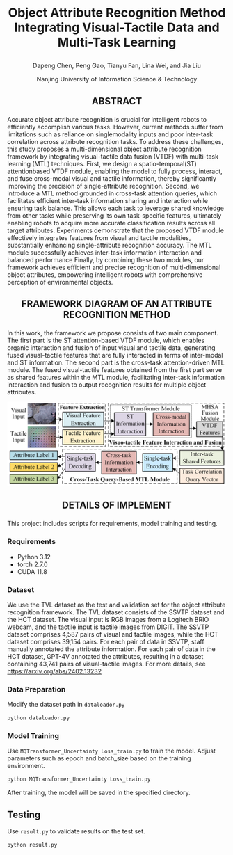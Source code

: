 # <p align="center">Object Attribute Recognition Method Integrating Visual-Tactile Data and Multi-Task Learning</p>

 <p align="center">Dapeng Chen, Peng Gao, Tianyu Fan, Lina Wei, and Jia Liu</p>
  <p align="center">Nanjing University of Information Science & Technology</p>

## <p align="center">ABSTRACT</p>
Accurate object attribute recognition is crucial for intelligent robots to efficiently accomplish various tasks. However, current methods suffer from limitations such as reliance on singlemodality inputs and poor inter-task correlation across attribute recognition tasks. To address these challenges, this study proposes a multi-dimensional object attribute recognition framework by integrating visual-tactile data fusion (VTDF) with multi-task learning (MTL) techniques. First, we design a spatio-temporal(ST) attentionbased VTDF module, enabling the model to fully process, interact, and fuse cross-modal visual and tactile information, thereby significantly improving the precision of single-attribute recognition. Second, we introduce a MTL method grounded in cross-task attention queries, which facilitates efficient inter-task information sharing and interaction while ensuring task balance. This allows each task to leverage shared knowledge from other tasks while preserving its own task-specific features, ultimately enabling robots to acquire more accurate classification results across all target attributes. Experiments demonstrate that the proposed VTDF module effectively integrates features from visual and tactile modalities, substantially enhancing single-attribute recognition accuracy. The MTL module successfully achieves inter-task information interaction and balanced performance Finally, by combining these two modules, our framework achieves efficient and precise recognition of multi-dimensional object attributes, empowering intelligent robots with comprehensive perception of environmental objects.


## <p align="center"> FRAMEWORK DIAGRAM OF AN ATTRIBUTE RECOGNITION METHOD</p>
In this work, the framework we propose consists of two main component. The first part is the ST attention-based VTDF module, which enables organic interaction and fusion of input visual and tactile data, generating fused visual-tactile features that are fully interacted in terms of inter-modal and ST information. The second part is the cross-task attention-driven MTL module. The fused visual-tactile features obtained from the first part serve as shared features within the MTL module, facilitating inter-task information interaction and fusion to output recognition results for multiple object attributes.

![image](https://github.com/AILM-UX/drwxx/raw/main/Framework%20diagram%20of%20an%20attribute%20recognitionmethod.png)
## <p align="center">DETAILS OF IMPLEMENT</p>
This project includes scripts for requirements, model training and testing.

### Requirements

- Python 3.12
- torch 2.7.0
- CUDA 11.8

### Dataset
We use the TVL dataset as the test and validation set for the object attribute recognition framework. The TVL dataset consists of the SSVTP dataset and the HCT dataset. The visual input is RGB images from a Logitech BRIO webcam, and the tactile input is tactile images from DIGIT. The SSVTP dataset comprises 4,587 pairs of visual and tactile images, while the HCT dataset comprises 39,154 pairs. For each pair of data in SSVTP, staff manually annotated the attribute information. For each pair of data in the HCT dataset, GPT-4V annotated the attributes, resulting in a dataset containing 43,741 pairs of visual-tactile images.
For more details, see https://arxiv.org/abs/2402.13232

### Data Preparation
Modify the dataset path in `dataloador.py`
```bash
python dataloador.py
```
### Model Training
Use `MQTransformer_Uncertainty Loss_train.py` to train the model. Adjust parameters such as epoch and batch_size based on the training environment.
```bash
python MQTransformer_Uncertainty Loss_train.py
```
After training, the model will be saved in the specified directory.

## Testing
Use `result.py` to validate results on the test set.
```bash
python result.py
```

